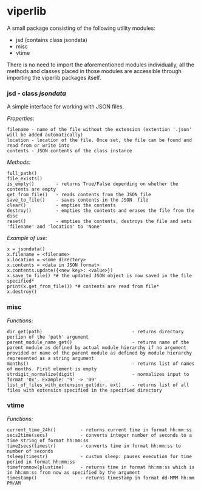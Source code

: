 # viperlib

A small package consisting of the following utility modules:

- jsd (contains class jsondata)
- misc
- vtime


There is no need to import the aforementioned modules individually, all the methods and classes placed in those modules are accessible through importing the viperlib packages itself.

### jsd - class *jsondata*

A simple interface for working with JSON files.

*Properties:*

    filename - name of the file without the extension (extention '.json' will be added automatically)
    location - location of the file. Once set, the file can be found and read from or write into
    contents - JSON contents of the class instance

*Methods:*

    full_path()
    file_exists()
    is_empty()        - returns True/False depending on whether the contents are empty
    get_from_file()   - reads contents from the JSON file
    save_to_file()    - saves contents in the JSON  file
    clear()           - empties the contents
    destroy()         - empties the contents and erases the file from the disc
    reset()           - empties the contents, destroys the file and sets 'filename' and 'location' to 'None'

*Example of use:*

    x = jsondata()
    x.filename = <filename>
    x.location = <some directory>
    x.contents = <data in JSON format>
    x.contents.update({<new key>: <value>})
    x.save_to_file() *# the updated JSON object is now saved in the file specified*
    print(x.get_from_file()) *# contents are read from file*
    x.destroy()

### misc

*Functions:*

    dir_get(path)                                 - returns directory portion of the 'path' argument
    parent_module_name_get()                      - returns name of the parent module as defined by actual module hierarchy if no argument provided or name of the parent module as defined by module hierarchy represented as a string argument
    months()                                      - returns list of names of months. First element is empty
    strdigit_normalize(digit)                     - normalizes input to format '0x'. Example: '9' -> '09'
    list_of_files_with_extension_get(dir, ext)    - returns list of all files with extension specified in the specified directory


### vtime

*Functions:*

    current_time_24h()         - returns current time in format hh:mm:ss
    secs2time(secs)            - converts integer number of seconds to a time string of format hh:mm:ss
    time2secs(timestr)         - converts time in format hh:mm:ss to number of seconds
    tsleep(timestr)            - custom sleep: pauses execution for time period in format hh:mm:ss
    timefromnow(plustime)      - returns time in format hh:mm:ss which is in hh:mm:ss from now as specified by the argument
    timestamp()                - returns timestamp in format dd-MMM hh:mm PM/AM
